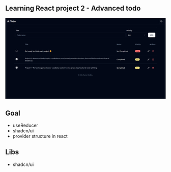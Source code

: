 ## Learning React project 2 - Advanced todo

![Screenshot](/advanced-todo.png)

## Goal
- useReducer
- shadcn/ui
- provider structure in react


## Libs
- shadcn/ui
